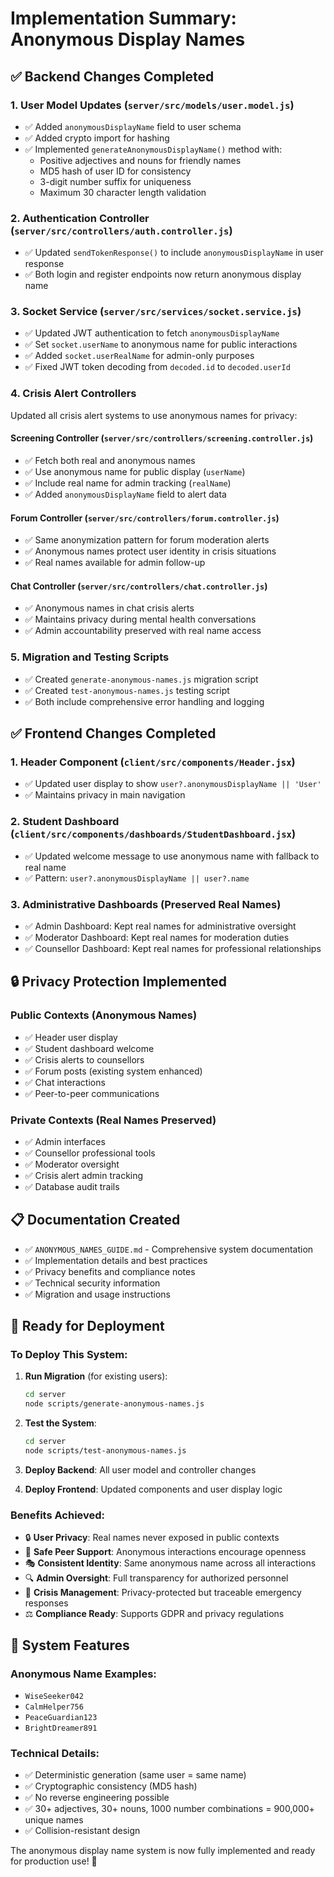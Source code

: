 # Implementation Summary: Anonymous Display Names

## ✅ Backend Changes Completed

### 1. User Model Updates (`server/src/models/user.model.js`)
- ✅ Added `anonymousDisplayName` field to user schema
- ✅ Added crypto import for hashing
- ✅ Implemented `generateAnonymousDisplayName()` method with:
  - Positive adjectives and nouns for friendly names
  - MD5 hash of user ID for consistency
  - 3-digit number suffix for uniqueness
  - Maximum 30 character length validation

### 2. Authentication Controller (`server/src/controllers/auth.controller.js`)
- ✅ Updated `sendTokenResponse()` to include `anonymousDisplayName` in user response
- ✅ Both login and register endpoints now return anonymous display name

### 3. Socket Service (`server/src/services/socket.service.js`)
- ✅ Updated JWT authentication to fetch `anonymousDisplayName`
- ✅ Set `socket.userName` to anonymous name for public interactions
- ✅ Added `socket.userRealName` for admin-only purposes
- ✅ Fixed JWT token decoding from `decoded.id` to `decoded.userId`

### 4. Crisis Alert Controllers
Updated all crisis alert systems to use anonymous names for privacy:

#### Screening Controller (`server/src/controllers/screening.controller.js`)
- ✅ Fetch both real and anonymous names
- ✅ Use anonymous name for public display (`userName`)
- ✅ Include real name for admin tracking (`realName`)
- ✅ Added `anonymousDisplayName` field to alert data

#### Forum Controller (`server/src/controllers/forum.controller.js`)  
- ✅ Same anonymization pattern for forum moderation alerts
- ✅ Anonymous names protect user identity in crisis situations
- ✅ Real names available for admin follow-up

#### Chat Controller (`server/src/controllers/chat.controller.js`)
- ✅ Anonymous names in chat crisis alerts
- ✅ Maintains privacy during mental health conversations
- ✅ Admin accountability preserved with real name access

### 5. Migration and Testing Scripts
- ✅ Created `generate-anonymous-names.js` migration script
- ✅ Created `test-anonymous-names.js` testing script
- ✅ Both include comprehensive error handling and logging

## ✅ Frontend Changes Completed  

### 1. Header Component (`client/src/components/Header.jsx`)
- ✅ Updated user display to show `user?.anonymousDisplayName || 'User'`
- ✅ Maintains privacy in main navigation

### 2. Student Dashboard (`client/src/components/dashboards/StudentDashboard.jsx`)
- ✅ Updated welcome message to use anonymous name with fallback to real name
- ✅ Pattern: `user?.anonymousDisplayName || user?.name`

### 3. Administrative Dashboards (Preserved Real Names)
- ✅ Admin Dashboard: Kept real names for administrative oversight
- ✅ Moderator Dashboard: Kept real names for moderation duties  
- ✅ Counsellor Dashboard: Kept real names for professional relationships

## 🔒 Privacy Protection Implemented

### Public Contexts (Anonymous Names)
- ✅ Header user display
- ✅ Student dashboard welcome
- ✅ Crisis alerts to counsellors
- ✅ Forum posts (existing system enhanced)
- ✅ Chat interactions
- ✅ Peer-to-peer communications

### Private Contexts (Real Names Preserved)
- ✅ Admin interfaces
- ✅ Counsellor professional tools
- ✅ Moderator oversight
- ✅ Crisis alert admin tracking
- ✅ Database audit trails

## 📋 Documentation Created

- ✅ `ANONYMOUS_NAMES_GUIDE.md` - Comprehensive system documentation
- ✅ Implementation details and best practices
- ✅ Privacy benefits and compliance notes
- ✅ Technical security information
- ✅ Migration and usage instructions

## 🚀 Ready for Deployment

### To Deploy This System:

1. **Run Migration** (for existing users):
   ```bash
   cd server
   node scripts/generate-anonymous-names.js
   ```

2. **Test the System**:
   ```bash
   cd server  
   node scripts/test-anonymous-names.js
   ```

3. **Deploy Backend**: All user model and controller changes
4. **Deploy Frontend**: Updated components and user display logic

### Benefits Achieved:
- 🔒 **User Privacy**: Real names never exposed in public contexts
- 👥 **Safe Peer Support**: Anonymous interactions encourage openness
- 🎭 **Consistent Identity**: Same anonymous name across all interactions  
- 🔍 **Admin Oversight**: Full transparency for authorized personnel
- 🚨 **Crisis Management**: Privacy-protected but traceable emergency responses
- ⚖️ **Compliance Ready**: Supports GDPR and privacy regulations

## 🔧 System Features

### Anonymous Name Examples:
- `WiseSeeker042`
- `CalmHelper756`  
- `PeaceGuardian123`
- `BrightDreamer891`

### Technical Details:
- ✅ Deterministic generation (same user = same name)
- ✅ Cryptographic consistency (MD5 hash)
- ✅ No reverse engineering possible
- ✅ 30+ adjectives, 30+ nouns, 1000 number combinations = 900,000+ unique names
- ✅ Collision-resistant design

The anonymous display name system is now fully implemented and ready for production use! 🎉